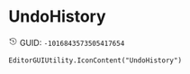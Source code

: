 # UndoHistory
![](/img/UndoHistory.png)
GUID: `-1016843573505417654`
```
EditorGUIUtility.IconContent("UndoHistory")
```
